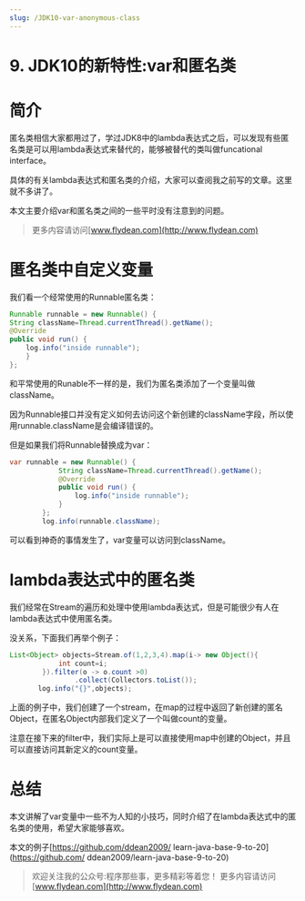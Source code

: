 ```yaml
---
slug: /JDK10-var-anonymous-class
---
```


# 9. JDK10的新特性:var和匿名类

# 简介

匿名类相信大家都用过了，学过JDK8中的lambda表达式之后，可以发现有些匿名类是可以用lambda表达式来替代的，能够被替代的类叫做funcational interface。

具体的有关lambda表达式和匿名类的介绍，大家可以查阅我之前写的文章。这里就不多讲了。

本文主要介绍var和匿名类之间的一些平时没有注意到的问题。

> 更多内容请访问[www.flydean.com](http://www.flydean.com)

# 匿名类中自定义变量

我们看一个经常使用的Runnable匿名类：

~~~java
Runnable runnable = new Runnable() {
String className=Thread.currentThread().getName();
@Override
public void run() {
    log.info("inside runnable");
    }
};
~~~

和平常使用的Runable不一样的是，我们为匿名类添加了一个变量叫做className。

因为Runnable接口并没有定义如何去访问这个新创建的className字段，所以使用runnable.className是会编译错误的。

但是如果我们将Runnable替换成为var：

~~~java
var runnable = new Runnable() {
            String className=Thread.currentThread().getName();
            @Override
            public void run() {
                log.info("inside runnable");
            }
        };
        log.info(runnable.className);
~~~

可以看到神奇的事情发生了，var变量可以访问到className。

# lambda表达式中的匿名类

我们经常在Stream的遍历和处理中使用lambda表达式，但是可能很少有人在lambda表达式中使用匿名类。

没关系，下面我们再举个例子：

~~~java
List<Object> objects=Stream.of(1,2,3,4).map(i-> new Object(){
            int count=i;
        }).filter(o -> o.count >0)
                .collect(Collectors.toList());
       log.info("{}",objects);
~~~

上面的例子中，我们创建了一个stream，在map的过程中返回了新创建的匿名Object，在匿名Object内部我们定义了一个叫做count的变量。

注意在接下来的filter中，我们实际上是可以直接使用map中创建的Object，并且可以直接访问其新定义的count变量。

# 总结

本文讲解了var变量中一些不为人知的小技巧，同时介绍了在lambda表达式中的匿名类的使用，希望大家能够喜欢。

本文的例子[https://github.com/ddean2009/
learn-java-base-9-to-20](https://github.com/
ddean2009/learn-java-base-9-to-20)

> 欢迎关注我的公众号:程序那些事，更多精彩等着您！
> 更多内容请访问 [www.flydean.com](http://www.flydean.com)
